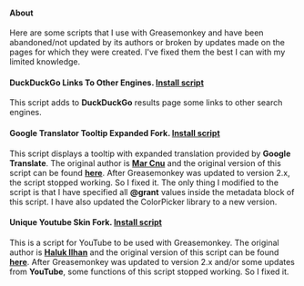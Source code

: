 #### About
Here are some scripts that I use with Greasemonkey and have been abandoned/not updated by its authors or broken by updates made on the pages for which they were created. I've fixed them the best I can with my limited knowledge.

#### DuckDuckGo Links To Other Engines. **[Install script](https://raw.githubusercontent.com/Odyseus/GreasemonkeyScripts/master/DuckDuckGoLinksToOtherEngines/ddgltoe.user.js)**
This script adds to **DuckDuckGo** results page some links to other search engines.

#### Google Translator Tooltip Expanded Fork. **[Install script](https://raw.githubusercontent.com/Odyseus/GreasemonkeyScripts/master/GoogleTranslatorTooltipExpandedFork/gttef.user.js)**
This script displays a tooltip with expanded translation provided by **Google Translate**. The original author is **[Mar Cnu](http://userscripts-mirror.org/users/marcnu.html
)** and the original version of this script can be found **[here](http://userscripts-mirror.org/scripts/show/150664.html)**.
After Greasemonkey was updated to version 2.x, the script stopped working. So I fixed it.
The only thing I modified to the script is that I have specified all **@grant** values inside the metadata block of this script. I have also updated the ColorPicker library to a new version.

#### Unique Youtube Skin Fork. **[Install script](https://github.com/Odyseus/GreasemonkeyScripts/raw/master/UniqueYoutubeSkinFork/uys.user.js)**
This is a script for YouTube to be used with Greasemonkey. The original author is **[Haluk Ilhan](https://github.com/halukilhan)** and the original version of this script can be found **[here](https://github.com/halukilhan/uys)**.
After Greasemonkey was updated to version 2.x and/or some updates from **YouTube**, some functions of this script stopped working. So I fixed it.
